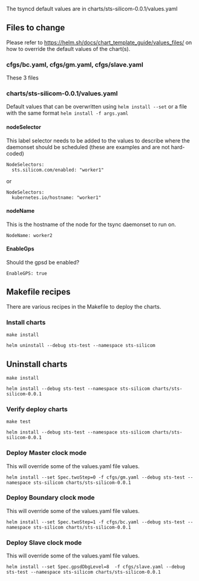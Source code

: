 The tsyncd default values are in charts/sts-silicom-0.0.1/values.yaml

## Files to change

Please refer to https://helm.sh/docs/chart_template_guide/values_files/ on how to override the default values of the chart(s).

### cfgs/bc.yaml, cfgs/gm.yaml, cfgs/slave.yaml
These 3 files  

### charts/sts-silicom-0.0.1/values.yaml
Default values that can be overwritten using `helm install --set` or a file with the same format `helm install -f args.yaml`

#### nodeSelector

This label selector needs to be added to the values to describe where the daemonset should be scheduled (these are examples and are not hard-coded)

```
NodeSelectors:
  sts.silicom.com/enabled: "worker1"
```

or

```
NodeSelectors:
  kubernetes.io/hostname: "worker1"
```

#### nodeName
This is the hostname of the node for the tsync daemonset to run on.

```NodeName: worker2```

#### EnableGps
Should the gpsd be enabled?

```EnableGPS: true```


## Makefile recipes

There are various recipes in the Makefile to deploy the charts.

### Install charts

`make install`

`helm uninstall --debug sts-test --namespace sts-silicom`

## Uninstall charts

`make install`

`helm install --debug sts-test --namespace sts-silicom charts/sts-silicom-0.0.1`

### Verify deploy charts

`make test`

`helm install --debug sts-test --namespace sts-silicom charts/sts-silicom-0.0.1`

### Deploy Master clock mode
This will override some of the values.yaml file values.

`helm install --set Spec.twoStep=0 -f cfgs/gm.yaml --debug sts-test --namespace sts-silicom charts/sts-silicom-0.0.1`

### Deploy Boundary clock mode
This will override some of the values.yaml file values.

`helm install --set Spec.twoStep=1 -f cfgs/bc.yaml --debug sts-test --namespace sts-silicom charts/sts-silicom-0.0.1`

### Deploy Slave clock mode
This will override some of the values.yaml file values.

`helm install --set Spec.gpsdDbgLevel=8  -f cfgs/slave.yaml --debug sts-test --namespace sts-silicom charts/sts-silicom-0.0.1`
